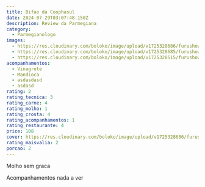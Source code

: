 ```yaml
---
title: Bifao da Coophasul
date: 2024-07-29T03:07:48.150Z
description: Review da Parmegiana
category:
  - Parmegianologo
images:
  - https://res.cloudinary.com/boloko/image/upload/v1725328686/furushow5/parmegianologo/Blink-Bootanimation_-_Copy_rgsbtq.gif
  - https://res.cloudinary.com/boloko/image/upload/v1725328685/furushow5/parmegianologo/6HJhvf7_-_Imgur_bqn5v5.gif
  - https://res.cloudinary.com/boloko/image/upload/v1725328515/furushow5/parmegianologo/Blink-Bootanimation_o6ryqt.gif
acompanhamentos:
  - Vinagrete
  - Mandioca
  - asdasdasd
  - asdasd
rating: 2
rating_tecnica: 3
rating_carne: 4
rating_molho: 1
rating_crosta: 4
rating_acompanhamentos: 1
rating_restaurante: 4
price: 108
cover: https://res.cloudinary.com/boloko/image/upload/v1725328686/furushow5/parmegianologo/Blink-Bootanimation_-_Copy_rgsbtq.gif
rating_maisvalia: 2
porcao: 2
---
```


Molho sem graca

Acompanhamentos nada a ver
